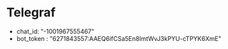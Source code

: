 # Telegraf 
 - chat_id: "-1001967555467"
 - bot_token : "6271843557:AAEQ6ifCSa5En8lmtWvJ3kPYU-cTPYK6XmE"
  

